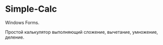 # Simple-Calc
Windows Forms.

Простой калькулятор выполняющий сложение, вычетание, умножение, деление.

